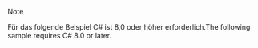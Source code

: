 > [!NOTE]
> <span data-ttu-id="bac66-101">Für das folgende Beispiel C# ist 8,0 oder höher erforderlich.</span><span class="sxs-lookup"><span data-stu-id="bac66-101">The following sample requires C# 8.0 or later.</span></span>
